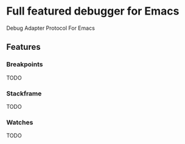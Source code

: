 # Full featured debugger for Emacs

Debug Adapter Protocol For Emacs

## Features
### Breakpoints
TODO
### Stackframe
TODO
### Watches
TODO
###
